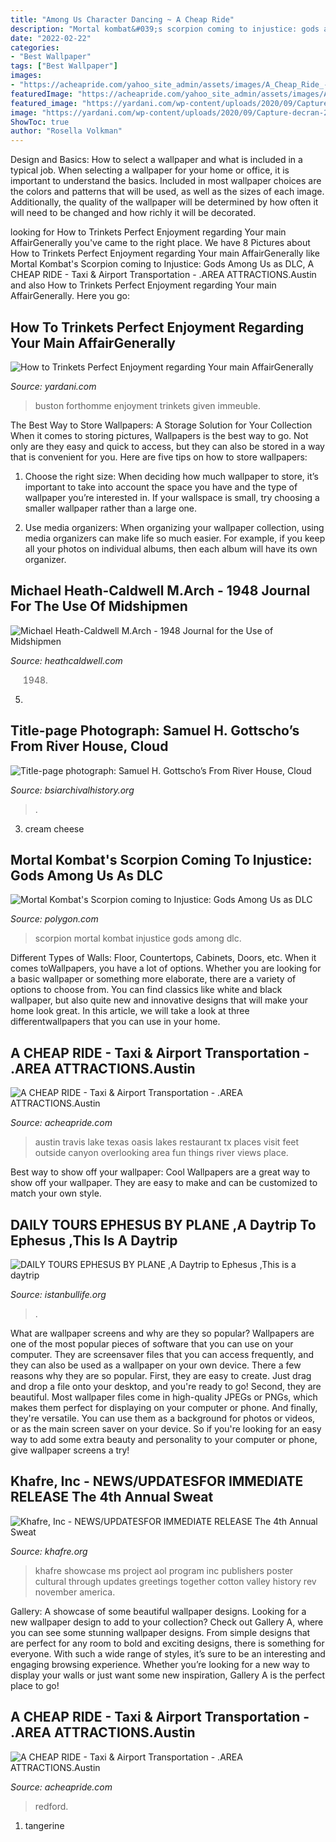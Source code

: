 ```yaml
---
title: "Among Us Character Dancing ~ A Cheap Ride"
description: "Mortal kombat&#039;s scorpion coming to injustice: gods among us as dlc"
date: "2022-02-22"
categories:
- "Best Wallpaper"
tags: ["Best Wallpaper"]
images:
- "https://acheapride.com/yahoo_site_admin/assets/images/A_Cheap_Ride_-_Web_Site_Photos_-_Paramount_Theater_-_08-11.241193104_std.jpg"
featuredImage: "https://acheapride.com/yahoo_site_admin/assets/images/A_Cheap_Ride_-_Web_Site_Photos_-_Paramount_Theater_-_08-11.241193104_std.jpg"
featured_image: "https://yardani.com/wp-content/uploads/2020/09/Capture-decran-2020-09-25-a-23.51.10-1024x1020.png"
image: "https://yardani.com/wp-content/uploads/2020/09/Capture-decran-2020-09-25-a-23.51.10-1024x1020.png"
ShowToc: true
author: "Rosella Volkman"
---
```



Design and Basics: How to select a wallpaper and what is included in a typical job.
When selecting a wallpaper for your home or office, it is important to understand the basics. Included in most wallpaper choices are the colors and patterns that will be used, as well as the sizes of each image. Additionally, the quality of the wallpaper will be determined by how often it will need to be changed and how richly it will be decorated.

	

		
looking for How to Trinkets Perfect Enjoyment regarding Your main AffairGenerally you've came to the right place. We have 8 Pictures about How to Trinkets Perfect Enjoyment regarding Your main AffairGenerally like Mortal Kombat&#039;s Scorpion coming to Injustice: Gods Among Us as DLC, A CHEAP RIDE - Taxi &amp; Airport Transportation - .AREA ATTRACTIONS.Austin and also How to Trinkets Perfect Enjoyment regarding Your main AffairGenerally. Here you go:
		
    
## How To Trinkets Perfect Enjoyment Regarding Your Main AffairGenerally

<img loading=lazy src="https://yardani.com/wp-content/uploads/2020/09/Capture-decran-2020-09-25-a-23.51.10-1024x1020.png" onerror="this.onerror=null;this.src='https://tse3.mm.bing.net/th?id=OIP.-u7C6Dr8DX2k_cv_kuL0bgHaHY&amp;pid=15.1';" alt="How to Trinkets Perfect Enjoyment regarding Your main AffairGenerally">

_Source: yardani.com_

>buston forthomme enjoyment trinkets given immeuble. 

	

The Best Way to Store Wallpapers: A Storage Solution for Your Collection
When it comes to storing pictures, Wallpapers is the best way to go. Not only are they easy and quick to access, but they can also be stored in a way that is convenient for you. Here are five tips on how to store wallpapers:
1) Choose the right size: When deciding how much wallpaper to store, it’s important to take into account the space you have and the type of wallpaper you’re interested in. If your wallspace is small, try choosing a smaller wallpaper rather than a large one.

2) Use media organizers: When organizing your wallpaper collection, using media organizers can make life so much easier. For example, if you keep all your photos on individual albums, then each album will have its own organizer.

    
## Michael Heath-Caldwell M.Arch - 1948 Journal For The Use Of Midshipmen

<img loading=lazy src="https://heathcaldwell.com/yahoo_site_admin/assets/images/James_Heath-Caldwell_1948.10313733_std.jpg" onerror="this.onerror=null;this.src='https://tse1.mm.bing.net/th?id=OIP.SlgCJ2t8IgFCKF3FLE6L3wHaFd&amp;pid=15.1';" alt="Michael Heath-Caldwell M.Arch - 1948 Journal for the Use of Midshipmen">

_Source: heathcaldwell.com_

>1948. 

	

5.

    
## Title-page Photograph: Samuel H. Gottscho’s From River House, Cloud

<img loading=lazy src="https://www.bsiarchivalhistory.org/BSI_Archival_History/Woodys_World_files/droppedImage_13.jpg" onerror="this.onerror=null;this.src='https://tse4.mm.bing.net/th?id=OIP.8wLBw7xCubd0DvL1leX09QAAAA&amp;pid=15.1';" alt="Title-page photograph: Samuel H. Gottscho’s From River House, Cloud">

_Source: bsiarchivalhistory.org_

>. 

	

3. cream cheese 

    
## Mortal Kombat&#039;s Scorpion Coming To Injustice: Gods Among Us As DLC

<img loading=lazy src="https://cdn.vox-cdn.com/thumbor/Q0NdcUFxpLA-duy4pXb7rol2sAw=/1x0:1100x618/1600x900/cdn.vox-cdn.com/uploads/chorus_image/image/14099781/igau_fight_scorpion_dlc_hires.mov_snapshot_01.09_2013.06.03_09.36.46.0.jpg" onerror="this.onerror=null;this.src='https://tse3.mm.bing.net/th?id=OIP.16WrHba-wBEU2-YRTiQ4EwHaEK&amp;pid=15.1';" alt="Mortal Kombat&#039;s Scorpion coming to Injustice: Gods Among Us as DLC">

_Source: polygon.com_

>scorpion mortal kombat injustice gods among dlc. 

	

Different Types of Walls: Floor, Countertops, Cabinets, Doors, etc.
When it comes toWallpapers, you have a lot of options. Whether you are looking for a basic wallpaper or something more elaborate, there are a variety of options to choose from. You can find classics like white and black wallpaper, but also quite new and innovative designs that will make your home look great. In this article, we will take a look at three differentwallpapers that you can use in your home.

    
## A CHEAP RIDE - Taxi &amp; Airport Transportation - .AREA ATTRACTIONS.Austin

<img loading=lazy src="http://acheapride.com/yahoo_site_admin/assets/images/A_Cheap_Ride_-_Web_Site_Photos_-_The_Oasis.241195524_std.jpg" onerror="this.onerror=null;this.src='https://tse4.mm.bing.net/th?id=OIP.QU9RpF5T9xVVB0oDabLcVQHaE8&amp;pid=15.1';" alt="A CHEAP RIDE - Taxi &amp; Airport Transportation - .AREA ATTRACTIONS.Austin">

_Source: acheapride.com_

>austin travis lake texas oasis lakes restaurant tx places visit feet outside canyon overlooking area fun things river views place. 

	

Best way to show off your wallpaper:
Cool Wallpapers are a great way to show off your wallpaper. They are easy to make and can be customized to match your own style.

    
## DAILY TOURS EPHESUS BY PLANE ,A Daytrip To Ephesus ,This Is A Daytrip

<img loading=lazy src="https://www.istanbullife.org/art-culture-tours/ephesus_header.jpg" onerror="this.onerror=null;this.src='https://tse2.mm.bing.net/th?id=OIP.3DJ3xlZQcyMD6y8kPCWGTwHaDO&amp;pid=15.1';" alt="DAILY TOURS EPHESUS BY PLANE ,A Daytrip to Ephesus ,This is a daytrip">

_Source: istanbullife.org_

>. 

	

What are wallpaper screens and why are they so popular?
Wallpapers are one of the most popular pieces of software that you can use on your computer. They are screensaver files that you can access frequently, and they can also be used as a wallpaper on your own device. There a few reasons why they are so popular. First, they are easy to create. Just drag and drop a file onto your desktop, and you're ready to go! Second, they are beautiful. Most wallpaper files come in high-quality JPEGs or PNGs, which makes them perfect for displaying on your computer or phone. And finally, they're versatile. You can use them as a background for photos or videos, or as the main screen saver on your device. So if you're looking for an easy way to add some extra beauty and personality to your computer or phone, give wallpaper screens a try!

    
## Khafre, Inc - NEWS/UPDATES﻿FOR IMMEDIATE RELEASE The 4th Annual Sweat

<img loading=lazy src="http://www.khafre.org/yahoo_site_admin/assets/images/SweatEquitySymposium_11x17poster_rev.273170753_std.jpg" onerror="this.onerror=null;this.src='https://tse4.mm.bing.net/th?id=OIP.8R6Axlz68WR3SwGYG6qGyAHaLc&amp;pid=15.1';" alt="Khafre, Inc - NEWS/UPDATES﻿FOR IMMEDIATE RELEASE The 4th Annual Sweat">

_Source: khafre.org_

>khafre showcase ms project aol program inc publishers poster cultural through updates greetings together cotton valley history rev november america. 

	

Gallery: A showcase of some beautiful wallpaper designs.
Looking for a new wallpaper design to add to your collection? Check out Gallery A, where you can see some stunning wallpaper designs. From simple designs that are perfect for any room to bold and exciting designs, there is something for everyone. With such a wide range of styles, it’s sure to be an interesting and engaging browsing experience. Whether you’re looking for a new way to display your walls or just want some new inspiration, Gallery A is the perfect place to go!





	
	
    
## A CHEAP RIDE - Taxi &amp; Airport Transportation - .AREA ATTRACTIONS.Austin

<img loading=lazy src="https://acheapride.com/yahoo_site_admin/assets/images/A_Cheap_Ride_-_Web_Site_Photos_-_Paramount_Theater_-_08-11.241193104_std.jpg" onerror="this.onerror=null;this.src='https://tse3.mm.bing.net/th?id=OIP.6rLS0y8vMuNfiGnz7PjqkgAAAA&amp;pid=15.1';" alt="A CHEAP RIDE - Taxi &amp; Airport Transportation - .AREA ATTRACTIONS.Austin">

_Source: acheapride.com_

>redford. 

	

1. tangerine 

